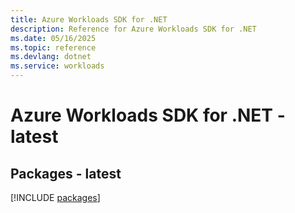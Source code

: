 ```yaml
---
title: Azure Workloads SDK for .NET
description: Reference for Azure Workloads SDK for .NET
ms.date: 05/16/2025
ms.topic: reference
ms.devlang: dotnet
ms.service: workloads
---
```

# Azure Workloads SDK for .NET - latest
## Packages - latest
[!INCLUDE [packages](workloads-index.md)]